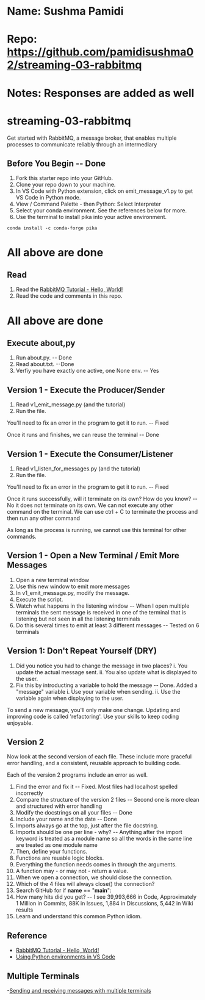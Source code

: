 # Name: Sushma Pamidi
# Repo: https://github.com/pamidisushma02/streaming-03-rabbitmq
# Notes: Responses are added as well 

# streaming-03-rabbitmq

Get started with RabbitMQ, a message broker, that enables multiple processes to communicate reliably through an intermediary

## Before You Begin -- Done

1. Fork this starter repo into your GitHub.
2. Clone your repo down to your machine.
3. In VS Code with Python extension, click on emit_message_v1.py to get VS Code in Python mode.
4. View / Command Palette - then Python: Select Interpreter
5. Select your conda environment. See the references below for more.
6. Use the terminal to install pika into your active environment. 

`conda install -c conda-forge pika`

# All above are done

## Read

1. Read the [RabbitMQ Tutorial - Hello, World!](https://www.rabbitmq.com/tutorials/tutorial-one-python.html)
2. Read the code and comments in this repo.

# All above are done

## Execute about,py

1. Run about.py. -- Done
2. Read about.txt. --Done
3. Verfiy you have exactly one active, one None env. -- Yes

## Version 1 - Execute the Producer/Sender

1. Read v1_emit_message.py (and the tutorial)
2. Run the file. 

You'll need to fix an error in the program to get it to run. -- Fixed 

Once it runs and finishes, we can reuse the terminal -- Done


## Version 1 - Execute the Consumer/Listener

1. Read v1_listen_for_messages.py (and the tutorial) 
2. Run the file.

You'll need to fix an error in the program to get it to run. -- Fixed 

Once it runs successfully, will it terminate on its own? How do you know?  -- No it does not terminate on its own. We can not execute any other command on the terminal. We can use ctrl + C to terminate the process and then run any other command

As long as the process is running, we cannot use this terminal for other commands. 

## Version 1 - Open a New Terminal / Emit More Messages

1. Open a new terminal window 
2. Use this new window to emit more messages
3. In v1_emit_message.py, modify the message. 
4. Execute the script. 
5. Watch what happens in the listening window -- When I open multiple terminals the sent message is received in one of the terminal that is listening but not seen in all the listening terminals
6. Do this several times to emit at least 3 different messages -- Tested on 6 terminals 

## Version 1: Don't Repeat Yourself (DRY)

1. Did you notice you had to change the message in two places?
    i. You update the actual message sent. 
    ii. You also update what is displayed to the user. 
2. Fix this by introducting a variable to hold the message -- Done. Added a "message" variable
    i. Use your variable when sending. 
    ii. Use the variable again when displaying to the user. 

To send a new message, you'll only make one change.
Updating and improving code is called 'refactoring'. 
Use your skills to keep coding enjoyable. 

## Version 2

Now look at the second version of each file.
These include more graceful error handling,
and a consistent, reusable approach to building code.

Each of the version 2 programs include an error as well. 

1. Find the error and fix it -- Fixed. Most files had localhost spelled incorrectly
2. Compare the structure of the version 2 files -- Second one is more clean and structured with error handling  
3. Modify the docstrings on all your files -- Done
4. Include your name and the date -- Done
5. Imports always go at the top, just after the file docstring.
6. Imports should be one per line - why? -- Anything after the import keyword is treated as a module name so all the words in the same line are treated as one module name
7. Then, define your functions.
8. Functions are reuable logic blocks.
9. Everything the function needs comes in through the arguments.
10. A function may - or may not - return a value. 
11. When we open a connection, we should close the connection. 
12. Which of the 4 files will always close() the connection?
13. Search GitHub for if __name__ == "__main__":
14. How many hits did you get? -- I see 39,993,666 in Code, Approximately 1 Million in Commits, 88K in Issues, 1,884 in Discussions, 5,442 in Wiki results
15. Learn and understand this common Python idiom.

## Reference

- [RabbitMQ Tutorial - Hello, World!](https://www.rabbitmq.com/tutorials/tutorial-one-python.html)
- [Using Python environments in VS Code](https://code.visualstudio.com/docs/python/environments)

## Multiple Terminals
-[Sending and receiving messages with multiple terminals](https://github.com/pamidisushma02/streaming-03-rabbitmq/blob/main/Multiple%20Terminals%20used.docx)

